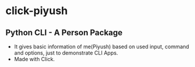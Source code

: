 # click-piyush

## Python CLI - A Person Package

- It gives basic information of me(Piyush) based on used input, command and options, just to demonstrate CLI Apps.
- Made with Click.
